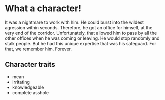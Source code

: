 # What a character!

It was a nightmare to work with him. He could burst into the wildest 
agression within seconds. Therefore, he got an office for himself,
at the very end of the corridor. Unfortunately, that allowed him to pass
by all the other offices when he was coming or leaving. He would stop
randomly and stalk people. But he had this unique expertise that was
his safeguard. For that, we remember him. Forever.

## Character traits
* mean
* irritating
* knowledgeable
* complete asshole

